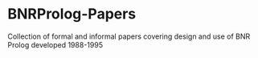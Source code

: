 # BNRProlog-Papers
Collection of formal and informal papers covering design and use of BNR Prolog developed 1988-1995
